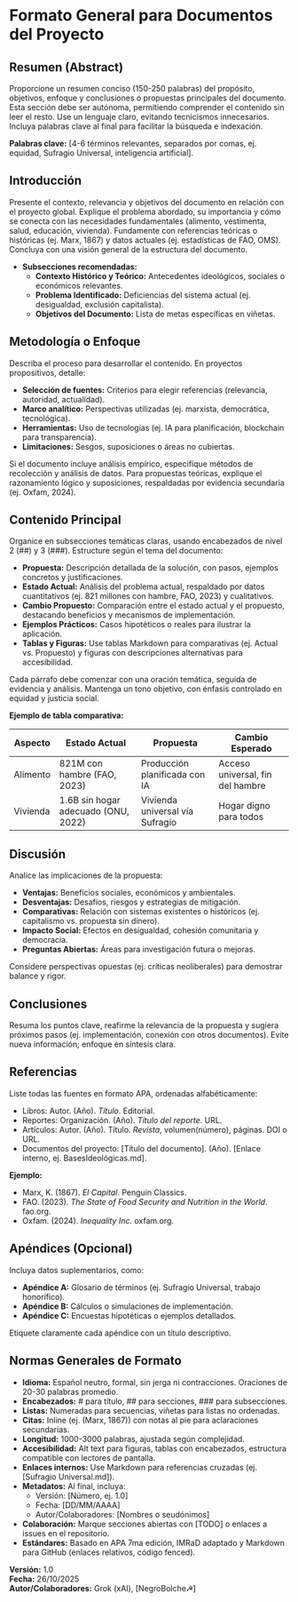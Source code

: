 # Formato General para Documentos del Proyecto

## Resumen (Abstract)
Proporcione un resumen conciso (150-250 palabras) del propósito, objetivos, enfoque y conclusiones o propuestas principales del documento. Esta sección debe ser autónoma, permitiendo comprender el contenido sin leer el resto. Use un lenguaje claro, evitando tecnicismos innecesarios. Incluya palabras clave al final para facilitar la búsqueda e indexación.

**Palabras clave:** [4-6 términos relevantes, separados por comas, ej. equidad, Sufragio Universal, inteligencia artificial].

## Introducción
Presente el contexto, relevancia y objetivos del documento en relación con el proyecto global. Explique el problema abordado, su importancia y cómo se conecta con las necesidades fundamentales (alimento, vestimenta, salud, educación, vivienda). Fundamente con referencias teóricas o históricas (ej. Marx, 1867) y datos actuales (ej. estadísticas de FAO, OMS). Concluya con una visión general de la estructura del documento.

- **Subsecciones recomendadas:**
  - **Contexto Histórico y Teórico:** Antecedentes ideológicos, sociales o económicos relevantes.
  - **Problema Identificado:** Deficiencias del sistema actual (ej. desigualdad, exclusión capitalista).
  - **Objetivos del Documento:** Lista de metas específicas en viñetas.

## Metodología o Enfoque
Describa el proceso para desarrollar el contenido. En proyectos propositivos, detalle:
- **Selección de fuentes:** Criterios para elegir referencias (relevancia, autoridad, actualidad).
- **Marco analítico:** Perspectivas utilizadas (ej. marxista, democrática, tecnológica).
- **Herramientas:** Uso de tecnologías (ej. IA para planificación, blockchain para transparencia).
- **Limitaciones:** Sesgos, suposiciones o áreas no cubiertas.

Si el documento incluye análisis empírico, especifique métodos de recolección y análisis de datos. Para propuestas teóricas, explique el razonamiento lógico y suposiciones, respaldadas por evidencia secundaria (ej. Oxfam, 2024).

## Contenido Principal
Organice en subsecciones temáticas claras, usando encabezados de nivel 2 (##) y 3 (###). Estructure según el tema del documento:
- **Propuesta:** Descripción detallada de la solución, con pasos, ejemplos concretos y justificaciones.
- **Estado Actual:** Análisis del problema actual, respaldado por datos cuantitativos (ej. 821 millones con hambre, FAO, 2023) y cualitativos.
- **Cambio Propuesto:** Comparación entre el estado actual y el propuesto, destacando beneficios y mecanismos de implementación.
- **Ejemplos Prácticos:** Casos hipotéticos o reales para ilustrar la aplicación.
- **Tablas y Figuras:** Use tablas Markdown para comparativas (ej. Actual vs. Propuesto) y figuras con descripciones alternativas para accesibilidad.

Cada párrafo debe comenzar con una oración temática, seguida de evidencia y análisis. Mantenga un tono objetivo, con énfasis controlado en equidad y justicia social.

**Ejemplo de tabla comparativa:**

| Aspecto       | Estado Actual                     | Propuesta                       | Cambio Esperado                   |
|---------------|-----------------------------------|---------------------------------|-----------------------------------|
| Alimento      | 821M con hambre (FAO, 2023)       | Producción planificada con IA   | Acceso universal, fin del hambre  |
| Vivienda      | 1.6B sin hogar adecuado (ONU, 2022) | Vivienda universal vía Sufragio | Hogar digno para todos           |

## Discusión
Analice las implicaciones de la propuesta:
- **Ventajas:** Beneficios sociales, económicos y ambientales.
- **Desventajas:** Desafíos, riesgos y estrategias de mitigación.
- **Comparativas:** Relación con sistemas existentes o históricos (ej. capitalismo vs. propuesta sin dinero).
- **Impacto Social:** Efectos en desigualdad, cohesión comunitaria y democracia.
- **Preguntas Abiertas:** Áreas para investigación futura o mejoras.

Considere perspectivas opuestas (ej. críticas neoliberales) para demostrar balance y rigor.

## Conclusiones
Resuma los puntos clave, reafirme la relevancia de la propuesta y sugiera próximos pasos (ej. implementación, conexión con otros documentos). Evite nueva información; enfoque en síntesis clara.

## Referencias
Liste todas las fuentes en formato APA, ordenadas alfabéticamente:
- Libros: Autor. (Año). *Título*. Editorial.
- Reportes: Organización. (Año). *Título del reporte*. URL.
- Artículos: Autor. (Año). Título. *Revista*, volumen(número), páginas. DOI o URL.
- Documentos del proyecto: [Título del documento]. (Año). [Enlace interno, ej. BasesIdeológicas.md].

**Ejemplo:**
- Marx, K. (1867). *El Capital*. Penguin Classics.
- FAO. (2023). *The State of Food Security and Nutrition in the World*. fao.org.
- Oxfam. (2024). *Inequality Inc.* oxfam.org.

## Apéndices (Opcional)
Incluya datos suplementarios, como:
- **Apéndice A:** Glosario de términos (ej. Sufragio Universal, trabajo honorífico).
- **Apéndice B:** Cálculos o simulaciones de implementación.
- **Apéndice C:** Encuestas hipotéticas o ejemplos detallados.

Etiquete claramente cada apéndice con un título descriptivo.

## Normas Generales de Formato
- **Idioma:** Español neutro, formal, sin jerga ni contracciones. Oraciones de 20-30 palabras promedio.
- **Encabezados:** # para título, ## para secciones, ### para subsecciones.
- **Listas:** Numeradas para secuencias, viñetas para listas no ordenadas.
- **Citas:** Inline (ej. (Marx, 1867)) con notas al pie para aclaraciones secundarias.
- **Longitud:** 1000-3000 palabras, ajustada según complejidad.
- **Accesibilidad:** Alt text para figuras, tablas con encabezados, estructura compatible con lectores de pantalla.
- **Enlaces internos:** Use Markdown para referencias cruzadas (ej. [Sufragio Universal.md]).
- **Metadatos:** Al final, incluya:
  - Versión: [Número, ej. 1.0]
  - Fecha: [DD/MM/AAAA]
  - Autor/Colaboradores: [Nombres o seudónimos]
- **Colaboración:** Marque secciones abiertas con [TODO] o enlaces a issues en el repositorio.
- **Estándares:** Basado en APA 7ma edición, IMRaD adaptado y Markdown para GitHub (enlaces relativos, código fenced).

**Versión:** 1.0  
**Fecha:** 26/10/2025  
**Autor/Colaboradores:** Grok (xAI), [NegroBolche☭]